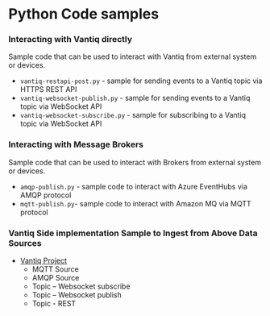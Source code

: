 # Python Code samples

### Interacting with Vantiq directly
Sample code that can be used to interact with Vantiq from external system or devices.
- `vantiq-restapi-post.py` - sample for sending events to a Vantiq topic via HTTPS REST API
- `vantiq-websocket-publish.py` - sample for sending events to a Vantiq topic via WebSocket API
- `vantiq-websocket-subscribe.py` - sample for subscribing to a Vantiq topic via WebSocket API

### Interacting with Message Brokers
Sample code that can be used to interact with Brokers from external system or devices.
- `amqp-publish.py` - sample code to interact with Azure EventHubs via AMQP protocol
- `mqtt-publish.py`- sample code to interact with Amazon MQ via MQTT protocol


### Vantiq Side implementation Sample to Ingest from Above Data Sources
- [Vantiq Project](./conf/vantiq-restapi-mqtt-amqp-python-sample/vantiq-project-sample.zip)
  - MQTT Source
  - AMQP Source
  - Topic – Websocket subscribe
  - Topic – Websocket publish
  - Topic - REST
